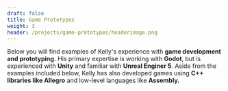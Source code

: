 ```yaml
---
draft: false
title: Game Prototypes
weight: 3
header: /projects/game-prototypes/headerimage.png
---
```


Below you will find examples of Kelly's experience with **game development and prototyping.** His primary expertise is working with **Godot**, but is experienced with **Unity** and familiar with **Unreal Enginer 5**. Aside from the examples included below, Kelly has also developed games using **C++ libraries like Allegro** and low-level languages like **Assembly.** 